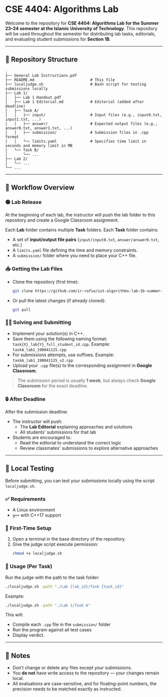 # CSE 4404: Algorithms Lab

Welcome to the repository for **CSE 4404: Algorithms Lab for the Summer 23–24 semester at the Islamic University of Technology**. This repository will be used throughout the semester for distributing lab tasks, editorials, and evaluating student submissions for **Section 1B**.

---

## 📁 Repository Structure

```
.
├── General Lab Instructions.pdf
├── README.md                         # This file
├── localjudge.sh                     # Bash script for testing submissions locally
├── Lab 1/
│   ├── Lab 1 Handout.pdf
│   ├── Lab 1 Editorial.md            # Editorial (added after deadline)
│   ├── Task A/
│   │   ├── input/                    # Input files (e.g., input0.txt, input1.txt, ...)
│   │   ├── answer/                   # Expected output files (e.g., answer0.txt, answer1.txt, ...)
│   │   ├── submission/               # Submission files in .cpp format
│   │   └── limits.yaml               # Specifies time limit in seconds and memory limit in MB
│   └── Task B/
│       └── ...
├── Lab 2/
│   └── ...
└── ...
```

---

## 🔄 Workflow Overview

### 🟢 Lab Release

At the beginning of each lab, the instructor will push the lab folder to this repository and create a Google Classroom assignment.

Each **Lab** folder contains multiple **Task** folders. Each **Task** folder contains:

- A set of **input/output file pairs** (`input/input0.txt`, `answer/answer0.txt`, etc.)
- A `limits.yaml` file defining the time and memory constraints.
- A `submission/` folder where you need to place your C++ file.

### 📥 Getting the Lab Files

- Clone the repository (first time):
  ```bash
  git clone https://github.com/ir-rafio/iut-algorithms-lab-1b-summer-23-24
  ```
- Or pull the latest changes (if already cloned):
  ```bash
  git pull
  ```

### 🧑‍💻 Solving and Submitting

- Implement your solution(s) in C++.
- Save them using the following naming format: `task{X}_lab{Y}_full_student_id.cpp`.
  Example: `taskA_lab1_190041125.cpp`
- For submissions attempts, use suffixes. Example: `taskA_lab1_190041125_v2.cpp`
- Upload your `.cpp` file(s) to the corresponding assignment in **Google Classroom**.

> The submission period is usually **1 week**, but always check **Google Classroom** for the exact deadline.

### 🔒 After Deadline

After the submission deadline:

- The instructor will push:
  - The **Lab Editorial** explaining approaches and solutions
  - All students' submissions for that lab
- Students are encouraged to:
  - Read the editorial to understand the correct logic
  - Review classmates' submissions to explore alternative approaches

---

## 🧪 Local Testing

Before submitting, you can test your submissions locally using the script `localjudge.sh`.

### ✅ Requirements

- A Linux environment
- `g++` with C++17 support

### 🚀 First-Time Setup

1. Open a terminal in the base directory of the repository.
2. Give the judge script execute permission:
   ```bash
   chmod +x localjudge.sh
   ```

### 🧪 Usage (Per Task)

Run the judge with the path to the task folder:

```bash
./localjudge.sh -path "./Lab {lab_id}/Task {task_id}"
```

Example:

```bash
./localjudge.sh -path "./Lab 1/Task A"
```

This will:

- Compile each `.cpp` file in the `submission/` folder
- Run the program against all test cases
- Display verdict.

---

## 📌 Notes

- Don’t change or delete any files except your submissions.
- You **do not** have write access to the repository — your changes remain local.
- All evaluations are case-sensitive, and for floating-point numbers, the precision needs to be matched exactly as instructed.

